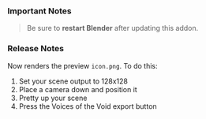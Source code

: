 ### Important Notes

> Be sure to **restart Blender** after updating this addon.

### Release Notes

Now renders the preview `icon.png`. To do this:

1. Set your scene output to 128x128
2. Place a camera down and position it
3. Pretty up your scene
4. Press the Voices of the Void export button
